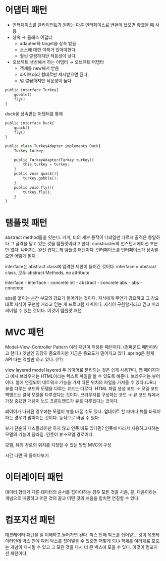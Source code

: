 # 어댑터 패턴
- 인터페이스를 클라이언트가 원하는 다른 인터페이스로 변환이 됐으면 좋겠을 때 사용
- 상속 → 클래스 어댑터
    - adaptee와 target을 상속 받음
    - 소스에 대한 이해가 있어야한다.
    - 훨씬 깔끔하지만 적응성이 낮다.
- 오브젝트 생성해서 하는 어댑터 → 오브젝트 어댑터
    - 객체를 new해서 받음
    - 라이브러리 형태로만 제시받으면 된다.
    - 덜 깔끔하지만 적응성이 높다.
  
```Python
public interface Turkey{
	gobble()
	fly()
}
```
duck을 상속받는 어댑터를 통해
```Python
public interface Duck{
	quack()
	fly()
}
```
```Python
public class TurkeyAdapter implements Duck{
	Turkey turkey;
	
	public TurkeyAdapter(Turkey turkey){
		this.turkey = turkey;
	}
	public void quack(){
		turkey.gobble();
	}
	public void fly(){
		turkey.fly();
	}
}
```
  
# 탬플릿 패턴
abstract method들을 잇는다.
커피, 티의 세부 동작이 디테일만 다르지 골격은 동일하다
그 골격을 담고 있는 것을 템플릿이라고 한다.
constructer의 인스턴시에이션 부분만 없다. 나머지는 완전 겹치는게 탬플릿 패턴이다.
인터페이스를 인터페이스가 상속받으면 어떻게 될까
  
interface는 abstract class에 엄격한 제한이 들어간 것이다.
interface = abstract class, 모두 abstract Methods, no attribute
  
interface - interface - concrete
int - abstract - concrete
abs - abs - concrete
  
abs를 붙이는 순간 부모의 강요가 들어가는 것이다.
자식에게 무언가 강요하고 그 강요대로 자식이 구현할 거라고 믿는 게 프로그램 세계이다.
자식이 구현할거라고 믿고 미리 써버릴 수 있는 것이다.
이것이 템플릿 패턴
  
# MVC 패턴
Model-View-Controller Pattern
여러 패턴이 적용된 패턴이다. (컴파운드 패턴이라고 한다.)
옛날엔 굉장히 중요하지만 지금은 중요도가 떨어지고 있다.
spring은 현재 API 따는 역할만 하고 있다. (??)
  
view layered
model layered
두 레이어로 분리되는 것은 쉽게 사용한다,
웹 페이지가 그 예시
브라우저는 HTML이라는 텍스트 파일을 볼 수 있도록 해준다.
브라우저는 뷰어이다.
웹에 연결되어 네트워크 기능을 가져 다른 위치의 파일을 가져올 수 있다.(URL)
뷰를 다루는 코드와 모델을 다루는 코드는 다르다.
HTML 파일 생성 코드 → 모델 코드
백엔드는 결국 모델을 다루겠다는 것이다.
브라우저를 구성하는 코드 → 뷰 코드
뷰에서 가장 중요한 개념이 노드
프론트엔드가 뷰를 다루겠다는 것이다.
  
레이어가 나눠진 경우에는 모델이 뷰를 바꿀 수도 있다.
업데이트 할 때마다 뷰를 바꿔야하는 경우가 많아지는 것이다.
동적으로 바꿀 수 있다.
  
뷰가 단순히 디스플레이만 하지 않고 인풋 바도 있다면?
인풋에 따라서 사용하고자하는 모델의 기능이 달라짐.
인풋이 뷰→모델 경로이다.
  
모델, 뷰의 경로의 위치를 지정할 수 있는 방법
MVC의 구성
  
  
시간 나면 꼭 들여다보기
# 이터레이터 패턴
데이터 형태가 다른 데이터의 순서를 잡아야하는 경우
모든 것을 처음, 끝, 다음이라는 개념으로 매핑하고
어떤 것의 끝과 어떤 것의 처음을 합치면 연결할 수 있다.
  
  
# 컴포지션 패턴
데코레이터 패턴을 잘 이해하고 들어가면 된다.
박스 안에 박스를 집어넣는 것이 데코레이터인데
박스 안에 여러 박스를 집어넣을 수 있으면 어떻게 되냐
객체를 여러개로 모으는 개념이 제시될 수 있고
그 모은 것을 다시 더 큰 박스에 모을 수 있다.
이것이 컴포지션 패턴이다.